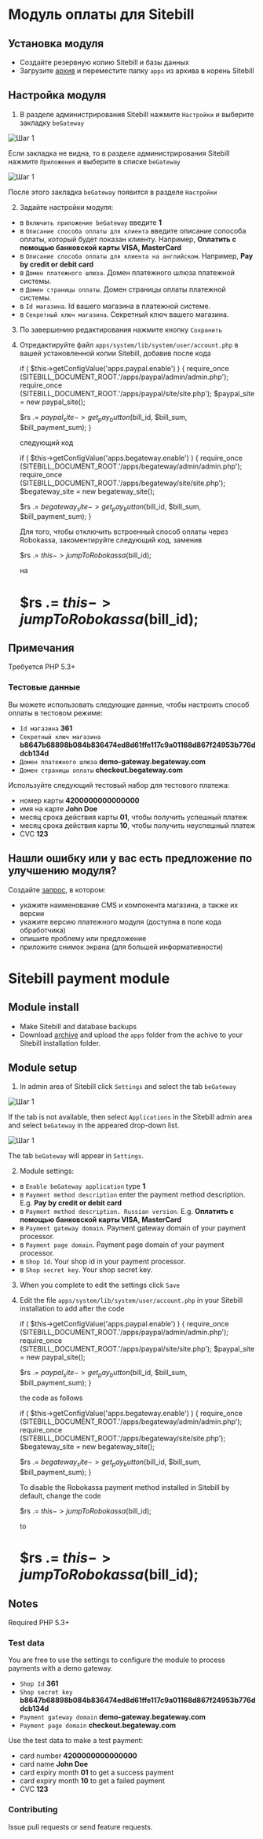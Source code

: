 # Модуль оплаты для Sitebill

## Установка модуля

  * Создайте резервную копию Sitebill и базы данных
  * Загрузите [архив](https://github.com/beGateway/sitebill-payment-module/raw/master/sitebill-payment-module.zip) и переместите папку `apps` из архива в корень Sitebill

## Настройка модуля

1. В разделе администрирования Sitebill нажмите `Настройки` и выберите закладку `beGateway`

  ![Шаг 1](https://github.com/beGateway/sitebill-payment-module/raw/master/doc/pic1.png)

   Если закладка не видна, то в разделе администрирования Sitebill нажмите `Приложения` и выберите в списке `beGateway`

  ![Шаг 1](https://github.com/beGateway/sitebill-payment-module/raw/master/doc/pic1_1.png)

   После этого закладка `beGateway` появится в разделе `Настройки`

2. Задайте настройки модуля:

  * в `Включить приложение beGateway` введите __1__
  * в `Описание способа оплаты для клиента` введите описание сопособа
    оплаты, который будет показан клиенту. Например, __Оплатить с помощью банковской карты VISA, MasterCard__
  * в `Описание способа оплаты для клиента на английском`. Например, __Pay by credit or debit card__
  * в `Домен платежного шлюза`. Домен платежного шлюза платежной
    системы.
  * в `Домен страницы оплаты`. Домен страницы оплаты платежной системы.
  * в `Id магазина`. Id вашего магазина в платежной системе.
  * в `Секретный ключ магазина`. Секретный ключ вашего магазина.

3. По завершению редактирования нажмите кнопку `Сохранить`
4. Отредактируйте файл `apps/system/lib/system/user/account.php` в вашей
   установленной копии Sitebill, добавив после кода

    if ( $this->getConfigValue('apps.paypal.enable') ) {
      require_once (SITEBILL_DOCUMENT_ROOT.'/apps/paypal/admin/admin.php');
      require_once (SITEBILL_DOCUMENT_ROOT.'/apps/paypal/site/site.php');
      $paypal_site = new paypal_site();

      $rs .= $paypal_site->get_pay_button($bill_id, $bill_sum, $bill_payment_sum);
    }

    следующий код

    if ( $this->getConfigValue('apps.begateway.enable') ) {
      require_once (SITEBILL_DOCUMENT_ROOT.'/apps/begateway/admin/admin.php');
      require_once (SITEBILL_DOCUMENT_ROOT.'/apps/begateway/site/site.php');
      $begateway_site = new begateway_site();

      $rs .= $begateway_site->get_pay_button($bill_id, $bill_sum, $bill_payment_sum);
    }

    Для того, чтобы отключить встроенный способ оплаты через Robokassa,
закоментируйте следующий код, заменив

    $rs .= $this->jumpToRobokassa($bill_id);

    на

    # $rs .= $this->jumpToRobokassa($bill_id);


## Примечания

Требуется PHP 5.3+

### Тестовые данные

Вы можете использовать следующие данные, чтобы настроить способ оплаты в
тестовом режиме:

  * `Id магазина` __361__
  * `Секретный ключ магазина` __b8647b68898b084b836474ed8d61ffe117c9a01168d867f24953b776ddcb134d__
  * `Домен платежного шлюза` __demo-gateway.begateway.com__
  * `Домен страницы оплаты` __checkout.begateway.com__

Используйте следующий тестовый набор для тестового платежа:

  * номер карты __4200000000000000__
  * имя на карте __John Doe__
  * месяц срока действия карты __01__, чтобы получить успешный платеж
  * месяц срока действия карты __10__, чтобы получить неуспешный платеж
  * CVC __123__

## Нашли ошибку или у вас есть предложение по улучшению модуля?

Создайте [запрос](https://github.com/beGateway/sitebill-payment-module/issues/new), в котором:

  * укажите наименование CMS и компонента магазина, а также их версии
  * укажите версию платежного модуля (доступна в поле кода обработчика)
  * опишите проблему или предложение
  * приложите снимок экрана (для большей информативности)


# Sitebill payment module

## Module install

  * Make Sitebill and database backups
  * Download [archive](https://github.com/beGateway/sitebill-payment-module/raw/master/sitebill-payment-module.zip) and upload the `apps` folder from the achive to your Sitebill installation folder.

## Module setup

1. In admin area of Sitebill click `Settings` and select the tab `beGateway`

  ![Шаг 1](https://github.com/beGateway/sitebill-payment-module/raw/master/doc/pic1_en.png)

   If the tab is not available, then select `Applications` in the Sitebill admin area and select `beGateway` in the appeared drop-down list.

  ![Шаг 1](https://github.com/beGateway/sitebill-payment-module/raw/master/doc/pic1_1.png)

   The tab `beGateway` will appear in `Settings`.

2. Module settings:

  * в `Enable beGateway application` type __1__
  * в `Payment method description` enter the payment method description. E.g. __Pay by credit or debit card__
  * в `Payment method description. Russian version`. E.g. __Оплатить с помощью банковской карты VISA, MasterCard__
  * в `Payment gateway domain`. Payment gateway domain of your payment processor.
  * в `Payment page domain`. Payment page domain of your payment processor.
  * в `Shop Id`. Your shop id in your payment processor.
  * в `Shop secret key`. Your shop secret key.

3. When you complete to edit the settings click `Save`
4. Edit the file `apps/system/lib/system/user/account.php` in your
   Sitebill installation to add after the code

    if ( $this->getConfigValue('apps.paypal.enable') ) {
      require_once (SITEBILL_DOCUMENT_ROOT.'/apps/paypal/admin/admin.php');
      require_once (SITEBILL_DOCUMENT_ROOT.'/apps/paypal/site/site.php');
      $paypal_site = new paypal_site();

      $rs .= $paypal_site->get_pay_button($bill_id, $bill_sum, $bill_payment_sum);
    }

    the code as follows

    if ( $this->getConfigValue('apps.begateway.enable') ) {
      require_once (SITEBILL_DOCUMENT_ROOT.'/apps/begateway/admin/admin.php');
      require_once (SITEBILL_DOCUMENT_ROOT.'/apps/begateway/site/site.php');
      $begateway_site = new begateway_site();

      $rs .= $begateway_site->get_pay_button($bill_id, $bill_sum, $bill_payment_sum);
    }

    To disable the Robokassa payment method installed in Sitebill by
default, change the code

    $rs .= $this->jumpToRobokassa($bill_id);

    to

    # $rs .= $this->jumpToRobokassa($bill_id);

## Notes

Required PHP 5.3+

### Test data

You are free to use the settings to configure the module to process
payments with a demo gateway.

  * `Shop Id` __361__
  * `Shop secret key` __b8647b68898b084b836474ed8d61ffe117c9a01168d867f24953b776ddcb134d__
  * `Payment gateway domain` __demo-gateway.begateway.com__
  * `Payment page domain` __checkout.begateway.com__

Use the test data to make a test payment:

  * card number __4200000000000000__
  * card name __John Doe__
  * card expiry month __01__ to get a success payment
  * card expiry month __10__ to get a failed payment
  * CVC __123__

### Contributing

Issue pull requests or send feature requests.
